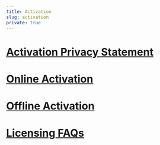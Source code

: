 ```yaml
---
title: Activation
slug: activation
private: true
---
```


# [Activation Privacy Statement](activation-privacy-statement.md)  
# [Online Activation](online-activation.md)  
# [Offline Activation](offline-activation.md)  
# [Licensing FAQs](licensing-faqs.md)  

